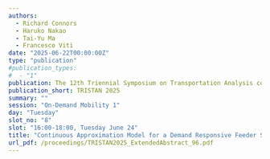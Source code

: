 ```yaml
---
authors:
  - Richard Connors
  - Haruko Nakao
  - Tai-Yu Ma
  - Francesco Viti
date: "2025-06-22T00:00:00Z"
type: "publication"
#publication_types:
#  - "1"
publication: The 12th Triennial Symposium on Transportation Analysis conference
publication_short: TRISTAN 2025
summary: ""
session: "On-Demand Mobility 1"
day: "Tuesday"
slot_no: "8"
slot: "16:00-18:00, Tuesday June 24"
title: "Continuous Approximation Model for a Demand Responsive Feeder Service with Meeting Points"
url_pdf: /proceedings/TRISTAN2025_ExtendedAbstract_96.pdf
---
```

